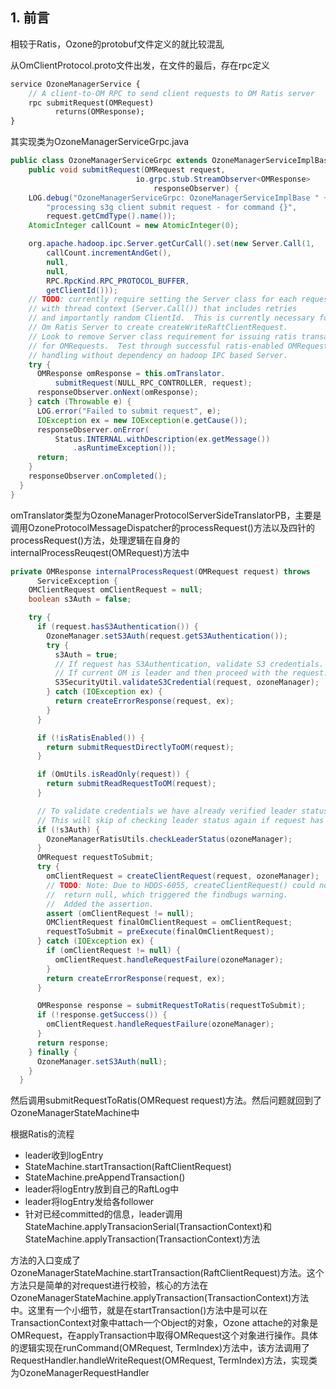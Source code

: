 ## 1. 前言

相较于Ratis，Ozone的protobuf文件定义的就比较混乱

从OmClientProtocol.proto文件出发，在文件的最后，存在rpc定义

```protobuf
service OzoneManagerService {
    // A client-to-OM RPC to send client requests to OM Ratis server
    rpc submitRequest(OMRequest)
          returns(OMResponse);
}
```

其实现类为OzoneManagerServiceGrpc.java

```java
public class OzoneManagerServiceGrpc extends OzoneManagerServiceImplBase {
    public void submitRequest(OMRequest request,
                            io.grpc.stub.StreamObserver<OMResponse>
                                responseObserver) {
    LOG.debug("OzoneManagerServiceGrpc: OzoneManagerServiceImplBase " +
        "processing s3g client submit request - for command {}",
        request.getCmdType().name());
    AtomicInteger callCount = new AtomicInteger(0);

    org.apache.hadoop.ipc.Server.getCurCall().set(new Server.Call(1,
        callCount.incrementAndGet(),
        null,
        null,
        RPC.RpcKind.RPC_PROTOCOL_BUFFER,
        getClientId()));
    // TODO: currently require setting the Server class for each request
    // with thread context (Server.Call()) that includes retries
    // and importantly random ClientId.  This is currently necessary for
    // Om Ratis Server to create createWriteRaftClientRequest.
    // Look to remove Server class requirement for issuing ratis transactions
    // for OMRequests.  Test through successful ratis-enabled OMRequest
    // handling without dependency on hadoop IPC based Server.
    try {
      OMResponse omResponse = this.omTranslator.
          submitRequest(NULL_RPC_CONTROLLER, request);
      responseObserver.onNext(omResponse);
    } catch (Throwable e) {
      LOG.error("Failed to submit request", e);
      IOException ex = new IOException(e.getCause());
      responseObserver.onError(
          Status.INTERNAL.withDescription(ex.getMessage())
              .asRuntimeException());
      return;
    }
    responseObserver.onCompleted();
  }
}
```

omTranslator类型为OzoneManagerProtocolServerSideTranslatorPB，主要是调用OzoneProtocolMessageDispatcher的processRequest()方法以及四针的processRequest()方法，处理逻辑在自身的internalProcessReuqest(OMRequest)方法中

```java
private OMResponse internalProcessRequest(OMRequest request) throws
      ServiceException {
    OMClientRequest omClientRequest = null;
    boolean s3Auth = false;

    try {
      if (request.hasS3Authentication()) {
        OzoneManager.setS3Auth(request.getS3Authentication());
        try {
          s3Auth = true;
          // If request has S3Authentication, validate S3 credentials.
          // If current OM is leader and then proceed with the request.
          S3SecurityUtil.validateS3Credential(request, ozoneManager);
        } catch (IOException ex) {
          return createErrorResponse(request, ex);
        }
      }

      if (!isRatisEnabled()) {
        return submitRequestDirectlyToOM(request);
      }

      if (OmUtils.isReadOnly(request)) {
        return submitReadRequestToOM(request);
      }

      // To validate credentials we have already verified leader status.
      // This will skip of checking leader status again if request has S3Auth.
      if (!s3Auth) {
        OzoneManagerRatisUtils.checkLeaderStatus(ozoneManager);
      }
      OMRequest requestToSubmit;
      try {
        omClientRequest = createClientRequest(request, ozoneManager);
        // TODO: Note: Due to HDDS-6055, createClientRequest() could now
        //  return null, which triggered the findbugs warning.
        //  Added the assertion.
        assert (omClientRequest != null);
        OMClientRequest finalOmClientRequest = omClientRequest;
        requestToSubmit = preExecute(finalOmClientRequest);
      } catch (IOException ex) {
        if (omClientRequest != null) {
          omClientRequest.handleRequestFailure(ozoneManager);
        }
        return createErrorResponse(request, ex);
      }

      OMResponse response = submitRequestToRatis(requestToSubmit);
      if (!response.getSuccess()) {
        omClientRequest.handleRequestFailure(ozoneManager);
      }
      return response;
    } finally {
      OzoneManager.setS3Auth(null);
    }
  }
```

然后调用submitRequestToRatis(OMRequest request)方法。然后问题就回到了OzoneManagerStateMachine中

根据Ratis的流程

- leader收到logEntry
- StateMachine.startTransaction(RaftClientRequest)
- StateMachine.preAppendTransaction()
- leader将logEntry放到自己的RaftLog中
- leader将logEntry发给各follower
- 针对已经committed的信息，leader调用StateMachine.applyTransacionSerial(TransactionContext)和StateMachine.applyTransaction(TransactionContext)方法

方法的入口变成了OzoneManagerStateMachine.startTransaction(RaftClientRequest)方法。这个方法只是简单的对request进行校验，核心的方法在OzoneManagerStateMachine.applyTransaction(TransactionContext)方法中。这里有一个小细节，就是在startTransaction()方法中是可以在TransactionContext对象中attach一个Object的对象，Ozone attache的对象是OMRequest，在applyTransaction中取得OMRequest这个对象进行操作。具体的逻辑实现在runCommand(OMRequest, TermIndex)方法中，该方法调用了RequestHandler.handleWriteRequest(OMRequest, TermIndex)方法，实现类为OzoneManagerRequestHandler

